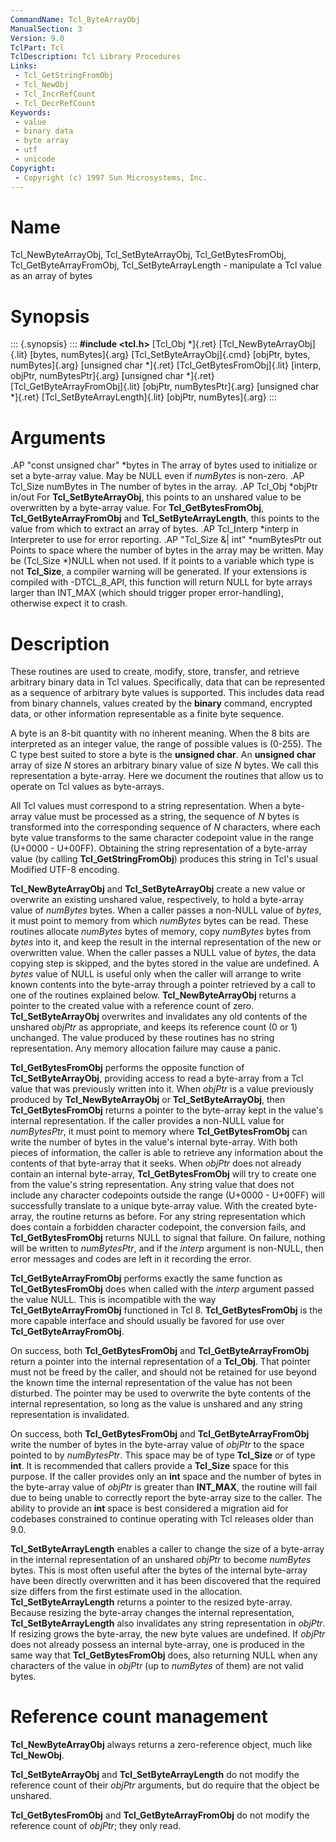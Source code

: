 ```yaml
---
CommandName: Tcl_ByteArrayObj
ManualSection: 3
Version: 9.0
TclPart: Tcl
TclDescription: Tcl Library Procedures
Links:
 - Tcl_GetStringFromObj
 - Tcl_NewObj
 - Tcl_IncrRefCount
 - Tcl_DecrRefCount
Keywords:
 - value
 - binary data
 - byte array
 - utf
 - unicode
Copyright:
 - Copyright (c) 1997 Sun Microsystems, Inc.
---
```


# Name

Tcl_NewByteArrayObj, Tcl_SetByteArrayObj, Tcl_GetBytesFromObj, Tcl_GetByteArrayFromObj, Tcl_SetByteArrayLength - manipulate a Tcl value as an array of bytes

# Synopsis

::: {.synopsis} :::
**#include <tcl.h>**
[Tcl_Obj *]{.ret} [Tcl_NewByteArrayObj]{.lit} [bytes, numBytes]{.arg}
[Tcl_SetByteArrayObj]{.cmd} [objPtr, bytes, numBytes]{.arg}
[unsigned char *]{.ret} [Tcl_GetBytesFromObj]{.lit} [interp, objPtr, numBytesPtr]{.arg}
[unsigned char *]{.ret} [Tcl_GetByteArrayFromObj]{.lit} [objPtr, numBytesPtr]{.arg}
[unsigned char *]{.ret} [Tcl_SetByteArrayLength]{.lit} [objPtr, numBytes]{.arg}
:::

# Arguments

.AP "const unsigned char" *bytes in The array of bytes used to initialize or set a byte-array value. May be NULL even if *numBytes* is non-zero. .AP Tcl_Size numBytes in The number of bytes in the array. .AP Tcl_Obj *objPtr in/out For **Tcl_SetByteArrayObj**, this points to an unshared value to be overwritten by a byte-array value.  For **Tcl_GetBytesFromObj**, **Tcl_GetByteArrayFromObj** and **Tcl_SetByteArrayLength**, this points to the value from which to extract an array of bytes. .AP Tcl_Interp *interp in Interpreter to use for error reporting. .AP "Tcl_Size \&| int" *numBytesPtr out Points to space where the number of bytes in the array may be written. May be (Tcl_Size *)NULL when not used. If it points to a variable which type is not **Tcl_Size**, a compiler warning will be generated. If your extensions is compiled with -DTCL_8_API, this function will return NULL for byte arrays larger than INT_MAX (which should trigger proper error-handling), otherwise expect it to crash.

# Description

These routines are used to create, modify, store, transfer, and retrieve arbitrary binary data in Tcl values.  Specifically, data that can be represented as a sequence of arbitrary byte values is supported. This includes data read from binary channels, values created by the **binary** command, encrypted data, or other information representable as a finite byte sequence.

A byte is an 8-bit quantity with no inherent meaning.  When the 8 bits are interpreted as an integer value, the range of possible values is (0-255). The C type best suited to store a byte is the **unsigned char**. An **unsigned char** array of size *N* stores an arbitrary binary value of size *N* bytes.  We call this representation a byte-array. Here we document the routines that allow us to operate on Tcl values as byte-arrays.

All Tcl values must correspond to a string representation. When a byte-array value must be processed as a string, the sequence of *N* bytes is transformed into the corresponding sequence of *N* characters, where each byte value transforms to the same character codepoint value in the range (U+0000 - U+00FF).  Obtaining the string representation of a byte-array value (by calling **Tcl_GetStringFromObj**) produces this string in Tcl's usual Modified UTF-8 encoding.

**Tcl_NewByteArrayObj** and **Tcl_SetByteArrayObj** create a new value or overwrite an existing unshared value, respectively, to hold a byte-array value of *numBytes* bytes.  When a caller passes a non-NULL value of *bytes*, it must point to memory from which *numBytes* bytes can be read.  These routines allocate *numBytes* bytes of memory, copy *numBytes* bytes from *bytes* into it, and keep the result in the internal representation of the new or overwritten value. When the caller passes a NULL value of *bytes*, the data copying step is skipped, and the bytes stored in the value are undefined. A *bytes* value of NULL is useful only when the caller will arrange to write known contents into the byte-array through a pointer retrieved by a call to one of the routines explained below.  **Tcl_NewByteArrayObj** returns a pointer to the created value with a reference count of zero. **Tcl_SetByteArrayObj** overwrites and invalidates any old contents of the unshared *objPtr* as appropriate, and keeps its reference count (0 or 1) unchanged.  The value produced by these routines has no string representation.  Any memory allocation failure may cause a panic.

**Tcl_GetBytesFromObj** performs the opposite function of **Tcl_SetByteArrayObj**, providing access to read a byte-array from a Tcl value that was previously written into it.  When *objPtr* is a value previously produced by **Tcl_NewByteArrayObj** or **Tcl_SetByteArrayObj**, then **Tcl_GetBytesFromObj** returns a pointer to the byte-array kept in the value's internal representation. If the caller provides a non-NULL value for *numBytesPtr*, it must point to memory where **Tcl_GetBytesFromObj** can write the number of bytes in the value's internal byte-array.  With both pieces of information, the caller is able to retrieve any information about the contents of that byte-array that it seeks.  When *objPtr* does not already contain an internal byte-array, **Tcl_GetBytesFromObj** will try to create one from the value's string representation.  Any string value that does not include any character codepoints outside the range (U+0000 - U+00FF) will successfully translate to a unique byte-array value.  With the created byte-array, the routine returns as before.  For any string representation which does contain a forbidden character codepoint, the conversion fails, and **Tcl_GetBytesFromObj** returns NULL to signal that failure.  On failure, nothing will be written to *numBytesPtr*, and if the *interp* argument is non-NULL, then error messages and codes are left in it recording the error.

**Tcl_GetByteArrayFromObj** performs exactly the same function as **Tcl_GetBytesFromObj** does when called with the *interp* argument passed the value NULL.  This is incompatible with the way **Tcl_GetByteArrayFromObj** functioned in Tcl 8. **Tcl_GetBytesFromObj** is the more capable interface and should usually be favored for use over **Tcl_GetByteArrayFromObj**.

On success, both **Tcl_GetBytesFromObj** and **Tcl_GetByteArrayFromObj** return a pointer into the internal representation of a **Tcl_Obj**. That pointer must not be freed by the caller, and should not be retained for use beyond the known time the internal representation of the value has not been disturbed.  The pointer may be used to overwrite the byte contents of the internal representation, so long as the value is unshared and any string representation is invalidated.

On success, both **Tcl_GetBytesFromObj** and **Tcl_GetByteArrayFromObj** write the number of bytes in the byte-array value of *objPtr* to the space pointed to by *numBytesPtr*.  This space may be of type **Tcl_Size** or of type **int**.  It is recommended that callers provide a **Tcl_Size** space for this purpose.  If the caller provides only an **int** space and the number of bytes in the byte-array value of *objPtr* is greater than **INT_MAX**, the routine will fail due to being unable to correctly report the byte-array size to the caller. The ability to provide an **int** space is best considered a migration aid for codebases constrained to continue operating with Tcl releases older than 9.0.

**Tcl_SetByteArrayLength** enables a caller to change the size of a byte-array in the internal representation of an unshared *objPtr* to become *numBytes* bytes.  This is most often useful after the bytes of the internal byte-array have been directly overwritten and it has been discovered that the required size differs from the first estimate used in the allocation. **Tcl_SetByteArrayLength** returns a pointer to the resized byte-array.  Because resizing the byte-array changes the internal representation, **Tcl_SetByteArrayLength** also invalidates any string representation in *objPtr*.  If resizing grows the byte-array, the new byte values are undefined.  If *objPtr* does not already possess an internal byte-array, one is produced in the same way that **Tcl_GetBytesFromObj** does, also returning NULL when any characters of the value in *objPtr* (up to *numBytes* of them) are not valid bytes.

# Reference count management

**Tcl_NewByteArrayObj** always returns a zero-reference object, much like **Tcl_NewObj**.

**Tcl_SetByteArrayObj** and **Tcl_SetByteArrayLength** do not modify the reference count of their *objPtr* arguments, but do require that the object be unshared.

**Tcl_GetBytesFromObj** and **Tcl_GetByteArrayFromObj** do not modify the reference count of *objPtr*; they only read. 

